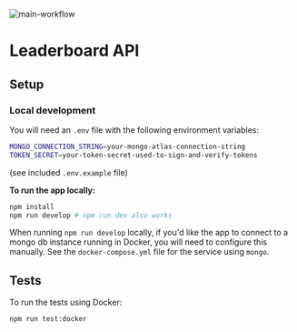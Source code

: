 ![main-workflow](https://github.com/nkhil/leaderboard-api/workflows/Node.js%20CI/badge.svg?branch=master)

# Leaderboard API

## Setup

### Local development

You will need an `.env` file with the following environment variables:

```bash
MONGO_CONNECTION_STRING=your-mongo-atlas-connection-string
TOKEN_SECRET=your-token-secret-used-to-sign-and-verify-tokens
```

(see included `.env.example` file)

**To run the app locally:**

```bash
npm install
npm run develop # npm run dev also works
```

When running `npm run develop` locally, if you'd like the app to connect to a mongo db instance running in Docker, you will need to configure this manually. See the `docker-compose.yml` file for the service using `mongo`.

## Tests

To run the tests using Docker:

```bash
npm run test:docker
```
